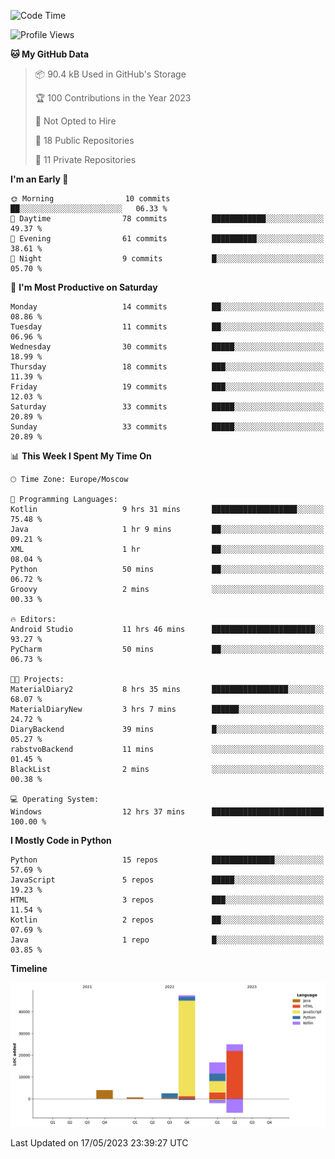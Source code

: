 <!--START_SECTION:waka-->
![Code Time](http://img.shields.io/badge/Code%20Time-95%20hrs%206%20mins-blue)

![Profile Views](http://img.shields.io/badge/Profile%20Views-0-blue)

**🐱 My GitHub Data** 

> 📦 90.4 kB Used in GitHub's Storage 
 > 
> 🏆 100 Contributions in the Year 2023
 > 
> 🚫 Not Opted to Hire
 > 
> 📜 18 Public Repositories 
 > 
> 🔑 11 Private Repositories 
 > 
**I'm an Early 🐤** 

```text
🌞 Morning                10 commits          ██░░░░░░░░░░░░░░░░░░░░░░░   06.33 % 
🌆 Daytime                78 commits          ████████████░░░░░░░░░░░░░   49.37 % 
🌃 Evening                61 commits          ██████████░░░░░░░░░░░░░░░   38.61 % 
🌙 Night                  9 commits           █░░░░░░░░░░░░░░░░░░░░░░░░   05.70 % 
```
📅 **I'm Most Productive on Saturday** 

```text
Monday                   14 commits          ██░░░░░░░░░░░░░░░░░░░░░░░   08.86 % 
Tuesday                  11 commits          ██░░░░░░░░░░░░░░░░░░░░░░░   06.96 % 
Wednesday                30 commits          █████░░░░░░░░░░░░░░░░░░░░   18.99 % 
Thursday                 18 commits          ███░░░░░░░░░░░░░░░░░░░░░░   11.39 % 
Friday                   19 commits          ███░░░░░░░░░░░░░░░░░░░░░░   12.03 % 
Saturday                 33 commits          █████░░░░░░░░░░░░░░░░░░░░   20.89 % 
Sunday                   33 commits          █████░░░░░░░░░░░░░░░░░░░░   20.89 % 
```


📊 **This Week I Spent My Time On** 

```text
🕑︎ Time Zone: Europe/Moscow

💬 Programming Languages: 
Kotlin                   9 hrs 31 mins       ███████████████████░░░░░░   75.48 % 
Java                     1 hr 9 mins         ██░░░░░░░░░░░░░░░░░░░░░░░   09.21 % 
XML                      1 hr                ██░░░░░░░░░░░░░░░░░░░░░░░   08.04 % 
Python                   50 mins             ██░░░░░░░░░░░░░░░░░░░░░░░   06.72 % 
Groovy                   2 mins              ░░░░░░░░░░░░░░░░░░░░░░░░░   00.33 % 

🔥 Editors: 
Android Studio           11 hrs 46 mins      ███████████████████████░░   93.27 % 
PyCharm                  50 mins             ██░░░░░░░░░░░░░░░░░░░░░░░   06.73 % 

🐱‍💻 Projects: 
MaterialDiary2           8 hrs 35 mins       █████████████████░░░░░░░░   68.07 % 
MaterialDiaryNew         3 hrs 7 mins        ██████░░░░░░░░░░░░░░░░░░░   24.72 % 
DiaryBackend             39 mins             █░░░░░░░░░░░░░░░░░░░░░░░░   05.27 % 
rabstvoBackend           11 mins             ░░░░░░░░░░░░░░░░░░░░░░░░░   01.45 % 
BlackList                2 mins              ░░░░░░░░░░░░░░░░░░░░░░░░░   00.38 % 

💻 Operating System: 
Windows                  12 hrs 37 mins      █████████████████████████   100.00 % 
```

**I Mostly Code in Python** 

```text
Python                   15 repos            ██████████████░░░░░░░░░░░   57.69 % 
JavaScript               5 repos             █████░░░░░░░░░░░░░░░░░░░░   19.23 % 
HTML                     3 repos             ███░░░░░░░░░░░░░░░░░░░░░░   11.54 % 
Kotlin                   2 repos             ██░░░░░░░░░░░░░░░░░░░░░░░   07.69 % 
Java                     1 repo              █░░░░░░░░░░░░░░░░░░░░░░░░   03.85 % 
```



**Timeline**

![Lines of Code chart](https://raw.githubusercontent.com/Adlemex/Adlemex/main/assets/bar_graph.png)


 Last Updated on 17/05/2023 23:39:27 UTC
<!--END_SECTION:waka-->
